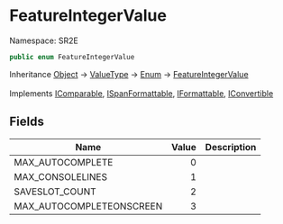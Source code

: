 # FeatureIntegerValue

Namespace: SR2E

```csharp
public enum FeatureIntegerValue
```

Inheritance [Object](https://docs.microsoft.com/en-us/dotnet/api/system.object) → [ValueType](https://docs.microsoft.com/en-us/dotnet/api/system.valuetype) → [Enum](https://docs.microsoft.com/en-us/dotnet/api/system.enum) → [FeatureIntegerValue](/docs/dev/api/sr2e/featureintegervalue)<br></br>
Implements [IComparable](https://docs.microsoft.com/en-us/dotnet/api/system.icomparable), [ISpanFormattable](https://docs.microsoft.com/en-us/dotnet/api/system.ispanformattable), [IFormattable](https://docs.microsoft.com/en-us/dotnet/api/system.iformattable), [IConvertible](https://docs.microsoft.com/en-us/dotnet/api/system.iconvertible)

## Fields

| Name | Value | Description |
| --- | --: | --- |
| MAX_AUTOCOMPLETE | 0 |  |
| MAX_CONSOLELINES | 1 |  |
| SAVESLOT_COUNT | 2 |  |
| MAX_AUTOCOMPLETEONSCREEN | 3 |  |
